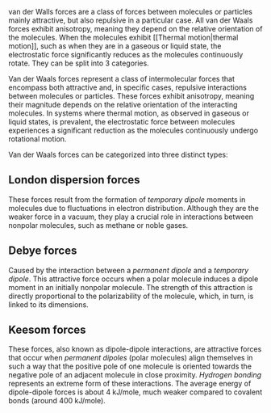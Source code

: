 van der Walls forces are a class of forces between molecules or particles mainly attractive, but also repulsive in a particular case. All van der Waals forces exhibit anisotropy, meaning they depend on the relative orientation of the molecules. When the molecules exhibit [[Thermal motion|thermal motion]], such as when they are in a gaseous or liquid state, the electrostatic force significantly reduces as the molecules continuously rotate.
They can be split into 3 categories. 

Van der Waals forces represent a class of intermolecular forces that encompass both attractive and, in specific cases, repulsive interactions between molecules or particles. These forces exhibit anisotropy, meaning their magnitude depends on the relative orientation of the interacting molecules. In systems where thermal motion, as observed in gaseous or liquid states, is prevalent, the electrostatic force between molecules experiences a significant reduction as the molecules continuously undergo rotational motion.

Van der Waals forces can be categorized into three distinct types:
## London dispersion forces
These forces result from the formation of *temporary dipole* moments in molecules due to fluctuations in electron distribution. Although they are the weaker force in a vacuum, they play a crucial role in interactions between nonpolar molecules, such as methane or noble gases.
## Debye forces
Caused by the interaction between a *permanent dipole* and a *temporary dipole*.
This attractive force occurs when a polar molecule induces a dipole moment in an initially nonpolar molecule. The strength of this attraction is directly proportional to the polarizability of the molecule, which, in turn, is linked to its dimensions.
## Keesom forces 
These forces, also known as dipole-dipole interactions, are attractive forces that occur when *permanent dipoles* (polar molecules) align themselves in such a way that the positive pole of one molecule is oriented towards the negative pole of an adjacent molecule in close proximity.  *Hydrogen bonding* represents an extreme form of these interactions. The average energy of dipole-dipole forces is about 4 kJ/mole, much weaker compared to covalent bonds (around 400 kJ/mole).